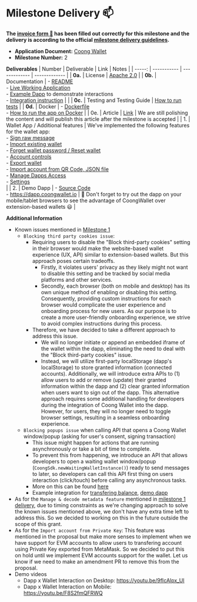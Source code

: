 # Milestone Delivery :mailbox:

**The [invoice form :pencil:](https://docs.google.com/forms/d/e/1FAIpQLSfmNYaoCgrxyhzgoKQ0ynQvnNRoTmgApz9NrMp-hd8mhIiO0A/viewform) has been filled out correctly for this milestone and the delivery is according to the official [milestone delivery guidelines](https://github.com/w3f/Grants-Program/blob/master/docs/Support%20Docs/milestone-deliverables-guidelines.md).**

- **Application Document:** [Coong Wallet](https://github.com/w3f/Grants-Program/blob/master/applications/coong_wallet.md)
- **Milestone Number:** 2

**Deliverables**
| Number | Deliverable | Link | Notes |
| -----: | ----------- | ------------- | ------------- |
| **0a.** | License | [Apache 2.0](https://github.com/CoongCrafts/coong-wallet/blob/w3f-milestone-2/LICENSE) |
| **0b.** | Documentation | - [README](https://github.com/CoongCrafts/coong-wallet/blob/w3f-milestone-2/README.md)<br/>- [Live Working Application](https://app.coongwallet.io/)<br/>- [Example Dapp](https://dapp.coongwallet.io) to demonstrate interactions<br/> - [Integration instruction](https://github.com/CoongCrafts/coong-wallet/blob/w3f-milestone-2/README.md#integrate-coong-wallet-into-your-dapps) | |
| **0c.** | Testing and Testing Guide | [How to run tests](https://github.com/CoongCrafts/coong-wallet/tree/w3f-milestone-2#how-to-run-tests) |
| **0d.** | Docker | - [Dockerfile](https://github.com/CoongCrafts/coong-wallet/blob/w3f-milestone-2/Dockerfile)<br/>- [How to run the app on Docker](https://github.com/CoongCrafts/coong-wallet/blob/w3f-milestone-2/README.md#run-it-on-docker) |
| 0e. | Article | [Link](https://docs.google.com/document/d/1nZUzetDZvLReof3easrRvR5HQSpjags-XShYj55gJEo/edit?usp=sharing) | We are still polishing the content and will publish this article after the milestone is accepted |
| 1. | Wallet App / Additional features | We've implemented the following features for the wallet app:<br/>- [Sign raw message](https://github.com/CoongCrafts/coong-wallet/blob/w3f-milestone-2/packages/ui/src/components/pages/Request/RequestSigning/RequestSignRawMessage.tsx) <br/> - [Import existing wallet](https://github.com/CoongCrafts/coong-wallet/tree/w3f-milestone-2/packages/ui/src/components/pages/SetupWallet/RestoreWallet) <br/> - [Forget wallet password / Reset wallet](https://github.com/CoongCrafts/coong-wallet/blob/w3f-milestone-2/packages/ui/src/components/shared/buttons/ForgotPasswordButton.tsx) <br/> - [Account controls](https://github.com/CoongCrafts/coong-wallet/tree/w3f-milestone-2/packages/ui/src/components/pages/Accounts/AccountControls) <br/> - [Export wallet](https://github.com/CoongCrafts/coong-wallet/blob/w3f-milestone-2/packages/ui/src/components/shared/menu/ExportWalletDialog.tsx) <br/> - [Import account from QR Code, JSON file](https://github.com/CoongCrafts/coong-wallet/blob/w3f-milestone-2/packages/ui/src/components/shared/menu/ImportAccountDialog/index.tsx) <br/> - [Manage Dapps Access](https://github.com/CoongCrafts/coong-wallet/blob/w3f-milestone-2/packages/ui/src/components/shared/settings/ManageDappAccessDialog/index.tsx) <br/> - [Settings](https://github.com/CoongCrafts/coong-wallet/blob/w3f-milestone-2/packages/ui/src/components/shared/settings/SettingsWalletDialog/index.tsx) <br/> |
| 2. | Demo Dapp | - [Source Code](https://github.com/CoongCrafts/playground-dapp)<br/> - https://dapp.coongwallet.io | 🚀 Don't forget to try out the dapp on your mobile/tablet browsers to see the advantage of CoongWallet over extension-based wallets 😃 |

**Additional Information**

- Known issues mentioned in [Milestone 1](https://github.com/CoongCrafts/coong-wallet/tree/w3f-milestone-1#known-issues)
  - `Blocking third party cookies issue`:
    - Requiring users to disable the "Block third-party cookies" setting in their browser would make the website-based wallet experience (UX, API) similar to extension-based wallets. But this approach poses certain tradeoffs.
      - Firstly, it violates users' privacy as they likely might not want to disable this setting and be tracked by social media platforms and other services.
      - Secondly, each browser (both on mobile and desktop) has its own unique method of enabling or disabling this setting. Consequently, providing custom instructions for each browser would complicate the user experience and onboarding process for new users. As our purpose is to create a more user-friendly onboarding experience, we strive to avoid complex instructions during this process.
    - Therefore, we have decided to take a different approach to address this issue.
      - We will no longer initiate or append an embedded iframe of the wallet within the dapp, eliminating the need to deal with the "Block third-party cookies" issue.
      - Instead, we will utilize first-party localStorage (dapp's localStorage) to store granted information (connected accounts). Additionally, we will introduce extra APIs to (1) allow users to add or remove (update) their granted information within the dapp and (2) clear granted information when users want to sign out of the dapp. This alternative approach requires some additional handling for developers during the integration of Coong Wallet into the dapp. However, for users, they will no longer need to toggle browser settings, resulting in a seamless onboarding experience.
  - `Blocking popups issue` when calling API that opens a Coong Wallet window/popup (asking for user's consent, signing transaction)
    - This issue might happen for actions that are running asynchronously or take a bit of time to complete.
    - To prevent this from happening, we introduce an API that allows developers to open a waiting wallet window/popup (`CoongSdk.newWaitingWalletInstance()`) ready to send messages to later, so developers can call this API first thing on users interaction (click/touch) before calling any asynchronous tasks.
    - More on this can be found [here](https://github.com/CoongCrafts/coong-wallet/tree/w3f-milestone-2#prevent-blocking-popups-issue)
    - Example integration for [transfering balance](https://github.com/CoongCrafts/playground-dapp/blob/a6072c80fe5dfd263c1b4bcbe44423cdda9798b2/src/components/TransferBalanceButton.tsx#L93-L99), [demo dapp](https://dapp.coongwallet.io/)
- As for the `Manage & decode metadata feature` mentioned in [milestone 1 delivery](https://github.com/w3f/Grant-Milestone-Delivery/blob/master/deliveries/CoongWallet-Milestone_1.md), due to timing constraints as we're changing approach to solve the known issues mentioned above, we don't have any extra time left to address this. So we decided to working on this in the future outside the scope of this grant.
- As for the `Import account from Private Key`: This feature was mentioned in the proposal but make more senses to implement when we have support for EVM accounts to allow users to transfering account using Private Key exported from MetaMask. So we decided to put this on hold until we implement EVM accounts support for the wallet. Let us know if we need to make an amendment PR to remove this from the proposal.
- Demo videos
  - Dapp x Wallet Interaction on Desktop: https://youtu.be/9fIcAlpx_UI
  - Dapp x Wallet Interaction on Mobile: https://youtu.be/F8S2fmQFRWQ
